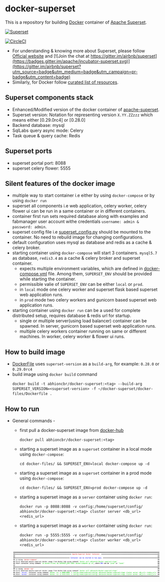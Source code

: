 # docker-superset
This is a repository for building [Docker](https://www.docker.com/) container of [Apache Superset]((https://superset.incubator.apache.org/tutorial.html)).

[<img src="https://cloud.githubusercontent.com/assets/130878/20946612/49a8a25c-bbc0-11e6-8314-10bef902af51.png" alt="Superset" width="500"/>](https://superset.incubator.apache.org/tutorial.html)

[![CircleCI](https://circleci.com/gh/abhioncbr/docker-superset/tree/master.svg?style=svg)](https://circleci.com/gh/abhioncbr/docker-superset/tree/master)

* For understanding & knowing more about Superset, please follow [Official website]((https://superset.incubator.apache.org/tutorial.html)) and [![Join the chat at https://gitter.im/airbnb/superset](https://badges.gitter.im/apache/incubator-superset.svg)](https://gitter.im/airbnb/superset?utm_source=badge&utm_medium=badge&utm_campaign=pr-badge&utm_content=badge)
* Similarly, for Docker follow [curated list of resources](https://github.com/veggiemonk/awesome-docker).

## Superset components stack
- Enhanced/Modified version of the docker container of [apache-superset](https://github.com/apache/incubator-superset/tree/master/contrib/docker).
- Superset version: Notation for representing version `X.YY.ZZzzz` which means either [0.29.0rc4] or [0.28.0]
- Backend database: mysql
- SqlLabs query async mode: Celery
- Task queue & query cache: Redis

## Superset ports
- superset portal port: 8088
- superset celery flower: 5555

## Silent features of the docker image
- multiple way to start container i.e either by using `docker-compose` or by using `docker run`
- superset all components i.e web application, celery worker, celery flower ui can be run in a same container or in different containers.
- container first run sets required database along with examples and fabmanager user account withe credentials `username: admin & password: admin`.
- superset config file i.e [superset_config.py](config/superset_config.py) should be mounted to the container. No need to rebuild image for changing configurations. 
- default configuration uses mysql as database and redis as a cache & celery broker.
- starting container using `docker-compose` will start 3 containers. `mysql5.7` as database, `redis3.4` as a cache & celery broker and superset container.
    * expects multiple environment variables, which are defined in [docker-compose.yml](docker-files/docker-compose.yml) file. Among them, `SUPERSET_ENV` should be provided while starting the container.
    * permissible valie of `SUPERSET_ENV` can be either `local` or `prod`.
    * in `local` mode one celery worker and superset flask based superset web application runs.
    * in `prod` mode two celery workers and gunicorn based superset web application runs.
 - starting container using `docker run` can be a used for complete distributed setup, requires database & redis url for startup.
    * single or multiple server(using load balancer) container can be spawned. In server, gunicorn based superset web application runs. 
    * multiple celery workers container running on same or different machines. In worker, celery worker & flower ui runs. 

## How to build image
   * [DockerFile](docker-files/Dockerfile) uses `superset-version` as a `build-arg`, for example: `0.28.0` or `0.29.0rc4`
   * build image using `docker build` command
        ```shell
        docker build -t abhioncbr/docker-superset:<tag> --build-arg SUPERSET_VERSION=<superset-version> -f ~/docker-superset/docker-files/Dockerfile .
        ```
## How to run
* General commands -
    * first pull a docker-superset image from [docker-hub](https://hub.docker.com/r/abhioncbr/docker-superset/)
        ```shell
        docker pull abhioncbr/docker-superset:<tag>
        ```
        
    * starting a superset image as a `superset` container in a local mode using `docker-compose`:
        ```shell
        cd docker-files/ && SUPERSET_ENV=local docker-compose up -d
        ```
        
    * starting a superset image as a `superset` container in a prod mode using `docker-compose`:
        ```shell
        cd docker-files/ && SUPERSET_ENV=prod docker-compose up -d
        ```

    * starting a superset image as a `server` container using `docker run`:
        ```shell
        docker run -p 8088:8088 -v config:/home/superset/config/ abhioncbr/docker-superset:<tag> cluster server <db_url> <redis_url>
        ```        
    * starting a superset image as a `worker` container using `docker run`:
        ```shell
        docker run -p 5555:5555 -v config:/home/superset/config/ abhioncbr/docker-superset:<tag> cluster worker <db_url> 
        <redis_url>
        ```    
       
    [<img src="docker-superset_execution.png" alt="Superset">](docker-superset_execution.png)        